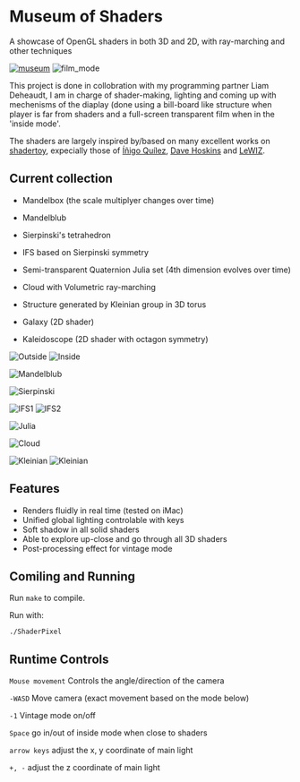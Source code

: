 # Museum of Shaders

A showcase of OpenGL shaders in both 3D and 2D, with ray-marching and other techniques

[![museum](1.png)](https://www.youtube.com/watch?v=OtV_jjPAznA&t=59s "Shader Video") ![film_mode](./film.png)

This project is done in collobration with my programming partner Liam Deheaudt, I am in charge of shader-making, lighting and coming up with mechenisms of the diaplay (done using a bill-board like structure when player is far from shaders and a full-screen transparent film when in the 'inside mode'.

The shaders are largely inspired by/based on many excellent works on [shadertoy](https://www.shadertoy.com/), expecially those of [Íñigo Quílez](http://www.iquilezles.org/), [Dave Hoskins](https://www.shadertoy.com/user/Dave_Hoskins) and [LeWIZ](https://www.shadertoy.com/user/LeWiZ).

## Current collection

* Mandelbox (the scale multiplyer changes over time)

* Mandelblub

* Sierpinski's tetrahedron

* IFS based on Sierpinski symmetry

* Semi-transparent Quaternion Julia set (4th dimension evolves over time)

* Cloud with Volumetric ray-marching

* Structure generated by Kleinian group in 3D torus

* Galaxy (2D shader)

* Kaleidoscope (2D shader with octagon symmetry)

![Outside](Mandelbox1.png) ![Inside](Mandelbox2.png)

![Mandelblub](Mandelblub.png) 

![Sierpinski](Sierpinski.png)

![IFS1](IFS1.png) ![IFS2](IFS2.png)

![Julia](Julia.png)

![Cloud](Cloud.png)

![Kleinian](Kleinian1.png) ![Kleinian](Kleinian2.png)

## Features

* Renders fluidly in real time (tested on iMac)
* Unified global lighting controlable with keys
* Soft shadow in all solid shaders
* Able to explore up-close and go through all 3D shaders
* Post-processing effect for vintage mode

## Comiling and Running

Run `make` to compile.

Run with:
```
./ShaderPixel
```
## Runtime Controls

`Mouse movement` Controls the angle/direction of the camera

`-WASD` Move camera (exact movement based on the mode below)

`-1` Vintage mode on/off

`Space` go in/out of inside mode when close to shaders

`arrow keys` adjust the x, y coordinate of main light

`+, -` adjust the z coordinate of main light



